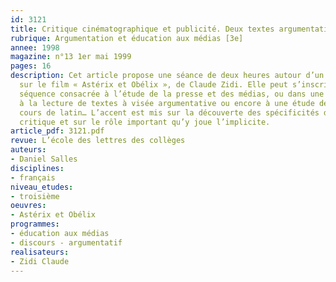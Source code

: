 ```yaml
---
id: 3121
title: Critique cinématographique et publicité. Deux textes argumentatifs 
rubrique: Argumentation et éducation aux médias [3e]
annee: 1998
magazine: n°13 1er mai 1999
pages: 16
description: Cet article propose une séance de deux heures autour d’un article critique
  sur le film « Astérix et Obélix », de Claude Zidi. Elle peut s’inscrire dans une
  séquence consacrée à l’étude de la presse et des médias, ou dans une séquence consacrée
  à la lecture de textes à visée argumentative ou encore à une étude des Gaulois en
  cours de latin… L’accent est mis sur la découverte des spécificités d’un article
  critique et sur le rôle important qu’y joue l’implicite.
article_pdf: 3121.pdf
revue: L’école des lettres des collèges
auteurs:
- Daniel Salles
disciplines:
- français
niveau_etudes:
- troisième
oeuvres:
- Astérix et Obélix
programmes:
- éducation aux médias
- discours - argumentatif
realisateurs:
- Zidi Claude
---
```

